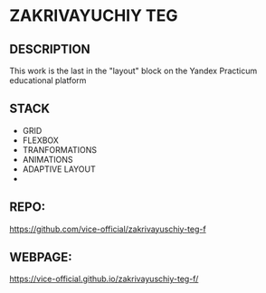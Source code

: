 # ZAKRIVAYUCHIY TEG #
## DESCRIPTION ## 
This work is the last in the "layout" block on the Yandex Practicum educational platform
## STACK ##
- GRID
- FLEXBOX
- TRANFORMATIONS
- ANIMATIONS
- ADAPTIVE LAYOUT
- 
## REPO: ##
https://github.com/vice-official/zakrivayuschiy-teg-f
## WEBPAGE: ##
https://vice-official.github.io/zakrivayuschiy-teg-f/
